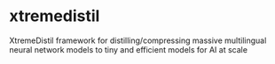 # xtremedistil
XtremeDistil framework for distilling/compressing massive multilingual neural network models to tiny and efficient models for AI at scale
